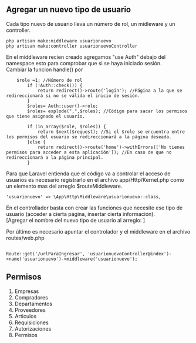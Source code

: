 <h2>Agregar un nuevo tipo de usuario</h2> 
Cada tipo nuevo de usuario lleva un número de rol, un midleware y un controller. 

```
php artisan make:middleware usuarionuevo
php artisan make:controller usuarionuevoController 
```
En el middleware recien creado agregamos "use Auth" debajo del namespace esto para comprobar que si se haya iniciado sesión.  
Cambiar la funcion handle() por 
```
	$role =1; //Número de rol
        if (!Auth::check()) {
            return redirect()->route('login'); //Página a la que se redireccionará si no se válida el inicio de sesión.
        }
        $roles= Auth::user()->role;
        $roles= explode(",",$roles); //Código para sacar los permisos que tiene asignado el usuario.
        
        if (in_array($role, $roles)) {
            return $next($request); //Si el $role se encuentra entre los permisos del usuario se redireccionará a la página deseada.
        }else {
            return redirect()->route('home')->withErrors(['No tienes permisos para acceder a esta aplicación']); //En caso de que no redireccionará a la página principal.
        }
```
Para que Laravel entienda que el código va a controlar el acceso de usuarios es necesario registrarlo en el archivo app/Http/Kernel.php como un elemento mas del arreglo $routeMiddleware. 

````
'usuarionuevo' => \App\Http\Middleware\usuarionuevo::class,
````
En el controllador basta con crear las funciones que necesite ese tipo de usuario (acceder a cierta página, insertar cierta información).    
[Agregar el nombre del nuevo tipo de usuario al arreglo: ]    

Por último es necesario apuntar el controlador y el middleware en el archivo routes/web.php   
```

Route::get('/urlParaIngresar', 'usuarionuevoController@index')->name('usuarionuevo')->middleware('usuarionuevo');
````
<h2>Permisos</h2>
<ol>
    <li>Empresas</li>
    <li>Compradores</li>
    <li>Departamentos</li>
    <li>Proveedores</li>
    <li>Articulos</li>
    <li>Requisiciones</li>
    <li>Autorizaciones</li>
    <li>Permisos</li>
</ol>
